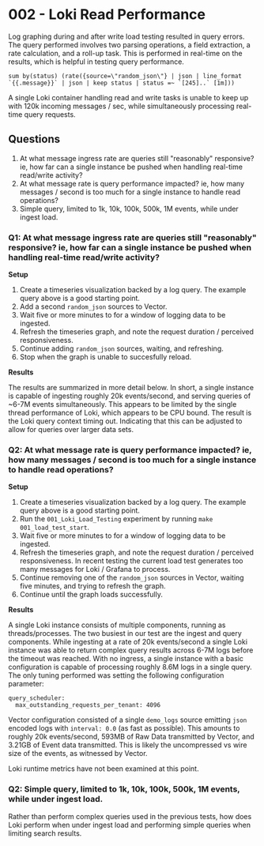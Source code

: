 # 002 - Loki Read Performance

Log graphing during and after write load testing resulted in query errors.  The query performed involves two parsing operations, a field
extraction, a rate calculation, and a roll-up task.  This is performed in real-time on the results, which is helpful in testing query
performance.

```
sum by(status) (rate({source=\"random_json\"} | json | line_format `{{.message}}` | json | keep status | status =~ `[245]..` [1m]))
```

A single Loki container handling read and write tasks is unable to keep up with 120k incoming messages / sec, while simultaneously processing real-time query requests.

## Questions

1.  At what message ingress rate are queries still "reasonably" responsive?  ie, how far can a single instance be pushed when handling real-time read/write activity?
1.  At what message rate is query performance impacted?  ie, how many messages / second is too much for a single instance to handle read operations?
1.  Simple query, limited to 1k, 10k, 100k, 500k, 1M events, while under ingest load.

### Q1: At what message ingress rate are queries still "reasonably" responsive?  ie, how far can a single instance be pushed when handling real-time read/write activity?

**Setup**

1.  Create a timeseries visualization backed by a log query.  The example query above is a good starting point.
1.  Add a second `random_json` sources to Vector.
1.  Wait five or more minutes to for a window of logging data to be ingested.
1.  Refresh the timeseries graph, and note the request duration / perceived responsiveness.
1.  Continue adding `random_json` sources, waiting, and refreshing.
1.  Stop when the graph is unable to succesfully reload.

**Results**

The results are summarized in more detail below.  In short, a single instance is capable of ingesting roughly 20k events/second, and
serving queries of ~6-7M events simultaneously.  This appears to be limited by the single thread performance of Loki, which appears to
be CPU bound.  The result is the Loki query context timing out.  Indicating that this can be adjusted to allow for queries over larger
data sets.

### Q2: At what message rate is query performance impacted?  ie, how many messages / second is too much for a single instance to handle read operations?

**Setup**

1.  Create a timeseries visualization backed by a log query.  The example query above is a good starting point.
1.  Run the `001_Loki_Load_Testing` experiment by running `make 001_load_test_start`.
1.  Wait five or more minutes to for a window of logging data to be ingested.
1.  Refresh the timeseries graph, and note the request duration / perceived responsiveness.  In recent testing the current load test generates too many messages for Loki / Grafana to process.
1.  Continue removing one of the `random_json` sources in Vector, waiting five minutes, and trying to refresh the graph.
1.  Continue until the graph loads successfully.

**Results**

A single Loki instance consists of multiple components, running as threads/processes.  The two busiest in our test are the ingest and 
query components.  While ingesting at a rate of 20k events/second a single Loki instance was able to return complex query results
across 6-7M logs before the timeout was reached.  With no ingress, a single instance with a basic configuration is capable of
processing roughly 8.6M logs in a single query.  The only tuning performed was setting the following configuration parameter:

```
query_scheduler:
  max_outstanding_requests_per_tenant: 4096
```

Vector configuration consisted of a single `demo_logs` source emitting `json` encoded logs with `interval: 0.0` (as fast as possible).  This
amounts to roughly 20k events/second, 593MB of Raw Data transmitted by Vector, and 3.21GB of Event data transmitted.  This is likely the
uncompressed vs wire size of the events, as witnessed by Vector.

Loki runtime metrics have not been examined at this point.

### Q2: Simple query, limited to 1k, 10k, 100k, 500k, 1M events, while under ingest load.

Rather than perform complex queries used in the previous tests, how does Loki perform when under ingest load and performing simple queries when limiting search results.
